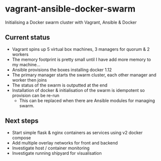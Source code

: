 # vagrant-ansible-docker-swarm
Initialising a Docker swarm cluster with Vagrant, Ansible &amp; Docker

## Current status
* Vagrant spins up 5 virtual box machines, 3 managers for quorum & 2 workers
* The memory footprint is pretty small until I have add more memory to my machine...
* Ansible provisions the boxes installing docker 1.12
* The primary manager starts the swarm cluster, each other manager and worker then joins
* The status of the swarm is outputted at the end
* Installation of docker & initialisation of the swarm is idempotent so provision can be re-run
    * This can be replaced when there are Ansible modules for managing swarm.

## Next steps
* Start simple flask & nginx containers as services using v2 docker compose
* Add multiple overlay networks for front and backend
* Investigate host / container monitoring
* Investigate running shipyard for visualisation

